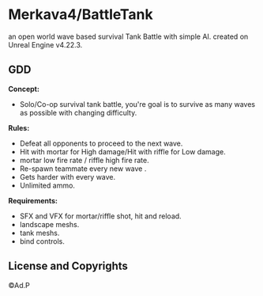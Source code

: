 # Merkava4/BattleTank
an open world wave based survival Tank Battle with simple AI.
created on Unreal Engine v4.22.3.
## GDD
 **Concept:**
 - Solo/Co-op survival tank battle, you're goal is to survive as many waves as possible with changing difficulty.

**Rules:**
- Defeat all opponents to proceed to the next wave.
- Hit with mortar for High damage/Hit with riffle for Low damage.
- mortar low fire rate / riffle high fire rate.
- Re-spawn teammate every new wave .
- Gets harder with every wave.
- Unlimited ammo.

**Requirements:**
- SFX and VFX for mortar/riffle shot, hit and reload.
- landscape meshs.
- tank meshs.
- bind controls.

## License and Copyrights
©Ad.P
